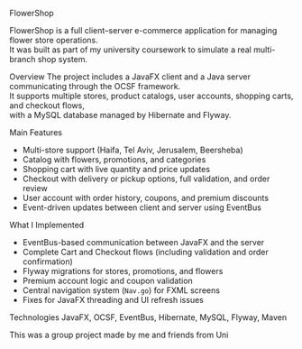 FlowerShop

FlowerShop is a full client–server e-commerce application for managing flower store operations.  
It was built as part of my university coursework to simulate a real multi-branch shop system.

Overview
The project includes a JavaFX client and a Java server communicating through the OCSF framework.  
It supports multiple stores, product catalogs, user accounts, shopping carts, and checkout flows,  
with a MySQL database managed by Hibernate and Flyway.

Main Features
- Multi-store support (Haifa, Tel Aviv, Jerusalem, Beersheba)
- Catalog with flowers, promotions, and categories
- Shopping cart with live quantity and price updates
- Checkout with delivery or pickup options, full validation, and order review
- User account with order history, coupons, and premium discounts
- Event-driven updates between client and server using EventBus

What I Implemented
- EventBus-based communication between JavaFX and the server  
- Complete Cart and Checkout flows (including validation and order confirmation)  
- Flyway migrations for stores, promotions, and flowers  
- Premium account logic and coupon validation  
- Central navigation system (`Nav.go`) for FXML screens  
- Fixes for JavaFX threading and UI refresh issues  

Technologies
JavaFX, OCSF, EventBus, Hibernate, MySQL, Flyway, Maven

This was a group project made by me and friends from Uni
